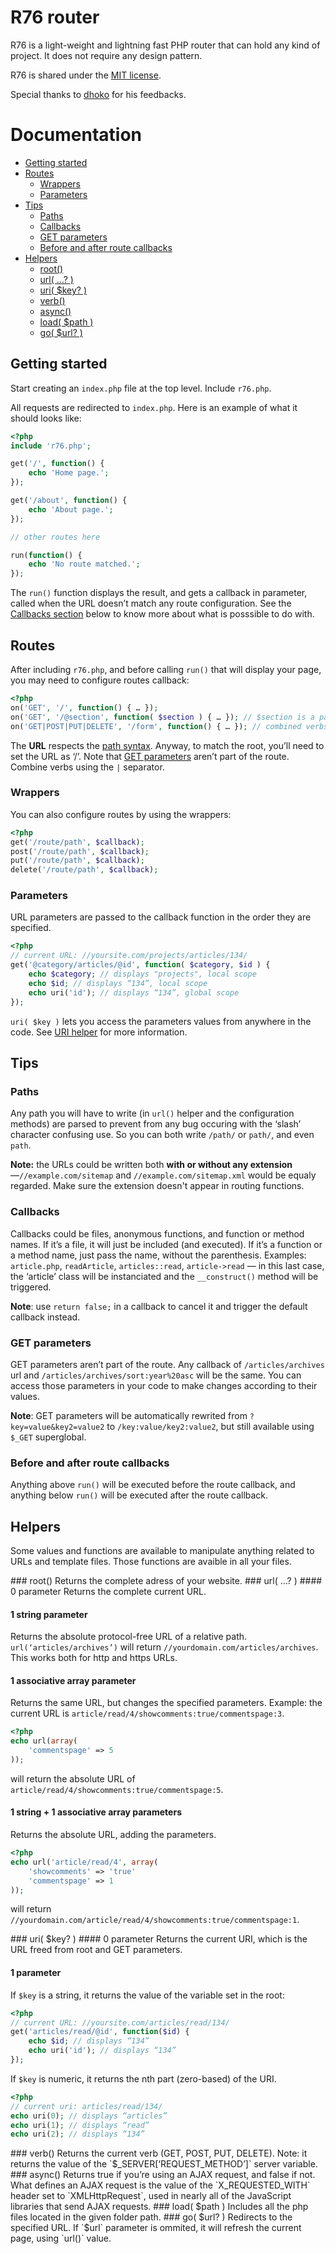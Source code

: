 # R76 router
R76 is a light-weight and lightning fast PHP router that can hold any kind of project. It does not require any design pattern.

R76 is shared under the [MIT license](http://opensource.org/licenses/MIT). 

Special thanks to [dhoko](http://github.com/dhoko) for his feedbacks.

# Documentation
- [Getting started](#getting-started)
- [Routes](#routes)
	- [Wrappers](#wrappers)
	- [Parameters](#parameters)
- [Tips](#tips)
	- [Paths](#paths)
	- [Callbacks](#callbacks)
	- [GET parameters](#get-parameters)
	- [Before and after route callbacks](#before-and-after-route-callbacks)
- [Helpers](#helpers)
	- [root()](#root-helper)
	- [url( …? )](#url-helper)
	- [uri( $key? )](#uri-helper)
	- [verb()](#verb-helper)
	- [async()](#async-helper)
	- [load( $path )](#load-helper)
	- [go( $url? )](#go-helper)

## Getting started
Start creating an `index.php` file at the top level. Include `r76.php`.

All requests are redirected to `index.php`. Here is an example of what it should looks like:

```php
<?php
include 'r76.php';

get('/', function() {
	echo 'Home page.';
});

get('/about', function() {
	echo 'About page.';
});

// other routes here

run(function() { 
	echo 'No route matched.'; 
});
```

The `run()` function displays the result, and gets a callback in parameter, called when the URL doesn’t match any route configuration. See the [Callbacks section](#callbacks) below to know more about what is posssible to do with.

## Routes
After including `r76.php`, and before calling `run()` that will display your page, you may need to configure routes callback:

```php
<?php
on('GET', '/', function() { … });
on('GET', '/@section', function( $section ) { … }); // $section is a paramater
on('GET|POST|PUT|DELETE', '/form', function() { … }); // combined verbs
```

The **URL** respects the [path syntax](#paths). Anyway, to match the root, you’ll need to set the URL as ‘/’. Note that [GET parameters](#get-parameters) aren’t part of the route.  
Combine verbs using the `|` separator.
	
### Wrappers
You can also configure routes by using the wrappers:

```php
<?php
get('/route/path', $callback);
post('/route/path', $callback);
put('/route/path', $callback);
delete('/route/path', $callback);
```
	
### Parameters

URL parameters are passed to the callback function in the order they are specified.

```php
<?php
// current URL: //yoursite.com/projects/articles/134/
get('@category/articles/@id', function( $category, $id ) {
	echo $category; // displays "projects", local scope
	echo $id; // displays “134”, local scope 
	echo uri('id'); // displays “134”, global scope
});
```
	
`uri( $key )` lets you access the parameters values from anywhere in the code. See [URI helper](#uri-helper) for more information.

	
## Tips
### Paths
Any path you will have to write (in `url()` helper and the configuration methods) are parsed to prevent from any bug occuring with the ‘slash’ character confusing use. So you can both write `/path/` or `path/`, and even `path`.  

**Note:** the URLs could be written both **with or without any extension**—`//example.com/sitemap` and `//example.com/sitemap.xml` would be equaly regarded. Make sure the extension doesn't appear in routing functions.

### Callbacks
Callbacks could be files, anonymous functions, and function or method names. If it’s a file, it will just be included (and executed). If it’s a function or a method name, just pass the name, without the parenthesis. Examples: `article.php`, `readArticle`, `articles::read`, `article->read` — in this last case, the ‘article’ class will be instanciated and the `__construct()` method will be triggered.

**Note**: use `return false;` in a callback to cancel it and trigger the default callback instead.

### GET parameters
GET parameters aren’t part of the route. Any callback of `/articles/archives` url and `/articles/archives/sort:year%20asc` will be the same. You can access those parameters in your code to make changes according to their values.

**Note**: GET parameters will be automatically rewrited from `?key=value&key2=value2` to `/key:value/key2:value2`, but still available using `$_GET` superglobal.

### Before and after route callbacks
Anything above `run()` will be executed before the route callback, and anything below `run()` will be executed after the route callback.

## Helpers
Some values and functions are available to manipulate anything related to URLs and template files. Those functions are avaible in all your files.

<a name="root-helper"/>
### root()
Returns the complete adress of your website.

<a name="url-helper"/>
### url( …? ) 
#### 0 parameter
Returns the complete current URL.

#### 1 string parameter
Returns the absolute protocol-free URL of a relative path. `url(‘articles/archives’)` will return `//yourdomain.com/articles/archives`. This works both for http and https URLs.

#### 1 associative array parameter
Returns the same URL, but changes the specified parameters. Example: the current URL is `article/read/4/showcomments:true/commentspage:3`.

```php
<?php
echo url(array(
	'commentspage' => 5
));
```

will return the absolute URL of `article/read/4/showcomments:true/commentspage:5`.

#### 1 string + 1 associative array parameters
Returns the absolute URL, adding the parameters.

```php
<?php
echo url('article/read/4', array(
	'showcomments' => 'true'
	'commentspage' => 1
));
```

will return `//yourdomain.com/article/read/4/showcomments:true/commentspage:1`.

<a name="uri-helper"/>
### uri( $key? )
#### 0 parameter
Returns the current URI, which is the URL freed from root and GET parameters.

#### 1 parameter
If `$key` is a string, it returns the value of the variable set in the root:

```php
<?php
// current URL: //yoursite.com/articles/read/134/
get('articles/read/@id', function($id) {
	echo $id; // displays “134”
	echo uri('id'); // displays “134”
});
```

If `$key` is numeric, it returns the nth part (zero-based) of the URI.

```php
<?php
// current uri: articles/read/134/
echo uri(0); // displays “articles”
echo uri(1); // displays “read”
echo uri(2); // displays “134”
```

<a name="verb-helper"/>
### verb()
Returns the current verb (GET, POST, PUT, DELETE). Note: it returns the value of the `$_SERVER[‘REQUEST_METHOD’]` server variable.
  
<a name="async-helper"/>
### async()
Returns true if you’re using an AJAX request, and false if not. What defines an AJAX request is the value of the `X_REQUESTED_WITH` header set to `XMLHttpRequest`, used in nearly all of the JavaScript libraries that send AJAX requests.

<a name="load-helper"/>
### load( $path )
Includes all the php files located in the given folder path.

<a name="go-helper"/>
### go( $url? )
Redirects to the specified URL. If `$url` parameter is ommited, it will refresh the current page, using `url()` value.
